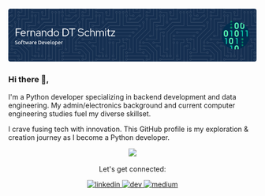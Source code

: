 ![Python Dev](/source/github-header-image.png)
### Hi there 👋,

I'm a Python developer specializing in backend development and data engineering. My admin/electronics background and current computer engineering studies fuel my diverse skillset.

I crave fusing tech with innovation. This GitHub profile is my exploration & creation journey as I become a Python developer.

<p align="center">
  <a href="https://skillicons.dev">
    <img src="https://skillicons.dev/icons?i=py,js,django,fastapi,flask,linux,bash,selenium,postman,docker,mongo,postgres,mysql,aws,azure,gcp&perline=8" />
  </a>
</p>

<div>
  <p align="center">Let's get connected:</p>
  <p align="center">
    <a href="https://www.linkedin.com/in/fernandoschmitz/">
      <img src="https://cdn.jsdelivr.net/npm/simple-icons@3.0.1/icons/linkedin.svg" alt='linkedin' height='40' />
    <a href="https://dev.to/fdtschmitz">
      <img src='https://skillicons.dev/icons?i=devto' alt='dev' height='40' />
    <a href="https://medium.com/@fdtschmitz.dev">
      <img src='https://cdn.jsdelivr.net/npm/simple-icons@3.0.1/icons/medium.svg' alt='medium' height='40' />
  </p>
</div> 


<div id="badges" align="center">
  <img src="https://komarev.com/ghpvc/?username=fdtschmitz&style=flat-square&color=blue" alt=""/>
</div>
